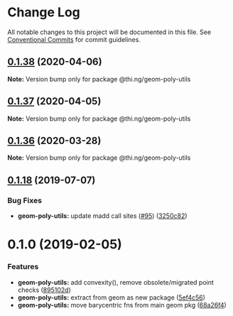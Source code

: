 # Change Log

All notable changes to this project will be documented in this file.
See [Conventional Commits](https://conventionalcommits.org) for commit guidelines.

## [0.1.38](https://github.com/thi-ng/umbrella/compare/@thi.ng/geom-poly-utils@0.1.37...@thi.ng/geom-poly-utils@0.1.38) (2020-04-06)

**Note:** Version bump only for package @thi.ng/geom-poly-utils





## [0.1.37](https://github.com/thi-ng/umbrella/compare/@thi.ng/geom-poly-utils@0.1.36...@thi.ng/geom-poly-utils@0.1.37) (2020-04-05)

**Note:** Version bump only for package @thi.ng/geom-poly-utils





## [0.1.36](https://github.com/thi-ng/umbrella/compare/@thi.ng/geom-poly-utils@0.1.35...@thi.ng/geom-poly-utils@0.1.36) (2020-03-28)

**Note:** Version bump only for package @thi.ng/geom-poly-utils





## [0.1.18](https://github.com/thi-ng/umbrella/compare/@thi.ng/geom-poly-utils@0.1.17...@thi.ng/geom-poly-utils@0.1.18) (2019-07-07)

### Bug Fixes

* **geom-poly-utils:** update madd call sites ([#95](https://github.com/thi-ng/umbrella/issues/95)) ([3250c82](https://github.com/thi-ng/umbrella/commit/3250c82))

# 0.1.0 (2019-02-05)

### Features

* **geom-poly-utils:** add convexity(), remove obsolete/migrated point checks ([895102d](https://github.com/thi-ng/umbrella/commit/895102d))
* **geom-poly-utils:** extract from geom as new package ([5ef4c56](https://github.com/thi-ng/umbrella/commit/5ef4c56))
* **geom-poly-utils:** move barycentric fns from main geom pkg ([68a26f4](https://github.com/thi-ng/umbrella/commit/68a26f4))
